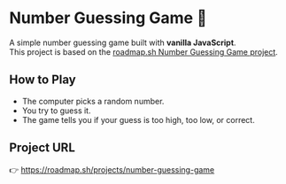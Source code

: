 # Number Guessing Game 🎯

A simple number guessing game built with **vanilla JavaScript**.  
This project is based on the [roadmap.sh Number Guessing Game project](https://roadmap.sh/projects/number-guessing-game).

## How to Play
- The computer picks a random number.
- You try to guess it.
- The game tells you if your guess is too high, too low, or correct.

## Project URL
👉 https://roadmap.sh/projects/number-guessing-game
